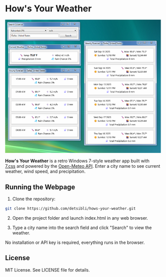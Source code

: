 # How's Your Weather

![Screenshot](assets/screenshot.png)

**How's Your Weather** is a retro Windows 7-style weather app built with [7.css](https://github.com/khang-nd/7.css) and powered by the [Open-Meteo API](https://open-meteo.com/). Enter a city name to see current weather, wind speed, and precipitation.

## Running the Webpage

1. Clone the repository:
```sh
git clone https://github.com/detsibli/hows-your-weather.git
```
2. Open the project folder and launch index.html in any web browser.

3. Type a city name into the search field and click "Search" to view the weather.

No installation or API key is required, everything runs in the browser.

## License

MIT License. See LICENSE file for details.